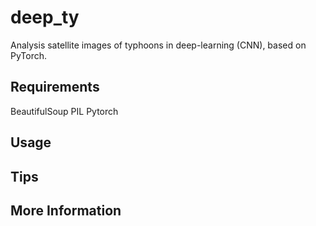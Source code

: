 # deep_ty
Analysis satellite images of typhoons in deep-learning (CNN), based on PyTorch.

## Requirements
BeautifulSoup
PIL
Pytorch

## Usage

## Tips

## More Information
